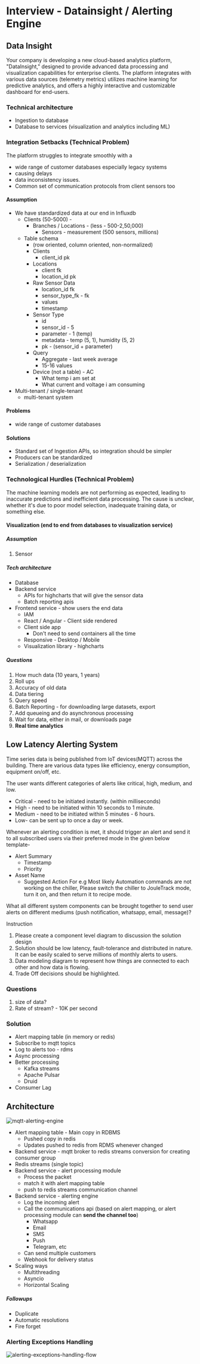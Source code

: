 # Interview - Datainsight / Alerting Engine

## Data Insight

Your company is developing a new cloud-based analytics platform, "DataInsight," designed to provide advanced data processing and visualization capabilities for enterprise clients. The platform integrates with various data sources (telemetry metrics) utilizes machine learning for predictive analytics, and offers a highly interactive and customizable dashboard for end-users.

### Technical architecture

- Ingestion to database
- Database to services (visualization and analytics including ML)

### Integration Setbacks (Technical Problem)

The platform struggles to integrate smoothly with a

- wide range of customer databases especially legacy systems
- causing delays
- data inconsistency issues.
- Common set of communication protocols from client sensors too

#### Assumption

- We have standardized data at our end in Influxdb
  - Clients (50-5000) -
    - Branches / Locations - (less - 500-2,50,000)
      - Sensors - measurement (500 sensors, millions)
  - Table schema
    - (row oriented, column oriented, non-normalized)
    - Clients
      - client_id pk
    - Locations
      - client fk
      - location_id pk
    - Raw Sensor Data
      - location_id fk
      - sensor_type_fk - fk
      - values
      - timestamp
    - Sensor Type
      - id
      - sensor_id - 5
      - parameter - 1 (temp)
      - metadata - temp (5, 1), humidity (5, 2)
      - pk - (sensor_id + parameter)
    - Query
      - Aggregate - last week average
      - 15-16 values
    - Device (not a table) - AC
      - What temp i am set at
      - What current and voltage i am consuming
- Multi-tenant / single-tenant
  - multi-tenant system

#### Problems

- wide range of customer databases

#### Solutions

- Standard set of Ingestion APIs, so integration should be simpler
- Producers can be standardized
- Serialization / deserialization

### Technological Hurdles (Technical Problem)

The machine learning models are not performing as expected, leading to inaccurate predictions and inefficient data processing. The cause is unclear, whether it's due to poor model selection, inadequate training data, or something else.

#### Visualization (end to end from databases to visualization service)

##### Assumption

1. Sensor

##### Tech architecture

- Database
- Backend service
  - APIs for highcharts that will give the sensor data
  - Batch reporting apis
- Frontend service - show users the end data
  - IAM
  - React / Angular - Client side rendered
  - Client side app
    - Don't need to send containers all the time
  - Responsive - Desktop / Mobile
  - Visualization library - highcharts

##### Questions

1. How much data (10 years, 1 years)
 1. Roll ups
2. Accuracy of old data
3. Data tiering
4. Query speed
 1. Batch Reporting - for downloading large datasets, export
  1. Add queueing and do asynchronous processing
  2. Wait for data, either in mail, or downloads page
 2. **Real time analytics**

## Low Latency Alerting System

Time series data is being published from loT devices(MQTT) across the building. There are various data types like efficiency, energy consumption, equipment on/off, etc.

The user wants different categories of alerts like critical, high, medium, and low.

- Critical - need to be initiated instantly. (within milliseconds)
- High - need to be initiated within 10 seconds to 1 minute.
- Medium - need to be initiated within 5 minutes - 6 hours.
- Low- can be sent up to once a day or week.

Whenever an alerting condition is met, it should trigger an alert and send it to all subscribed users via their preferred mode in the given below template-

- Alert Summary
  - Timestamp
  - Priority
- Asset Name
  - Suggested Action For e.g Most likely Automation commands are not working on the chiller, Please switch the chiller to JouleTrack mode, turn it on, and then return it to recipe mode.

What all different system components can be brought together to send user alerts on different mediums (push notification, whatsapp, email, message)?

Instruction

1. Please create a component level diagram to discussion the solution design
2. Solution should be low latency, fault-tolerance and distributed in nature. It can be easily scaled to serve millions of monthly alerts to users.
3. Data modeling diagram to represent how things are connected to each other and how data is flowing.
4. Trade Off decisions should be highlighted.

### Questions

1. size of data?
2. Rate of stream? - 10K per second

### Solution

- Alert mapping table (in memory or redis)
- Subscribe to mqtt topics
- Log to alerts too - rdms
- Async processing
- Better processing
  - Kafka streams
  - Apache Pulsar
  - Druid
- Consumer Lag

## Architecture

![mqtt-alerting-engine](../../media/MQTT%20Alerting%20Engine.drawio.png)

- Alert mapping table - Main copy in RDBMS
  - Pushed copy in redis
  - Updates pushed to redis from RDMS whenever changed
- Backend service - mqtt broker to redis streams conversion for creating consumer group
- Redis streams (single topic)
- Backend service - alert processing module
  - Process the packet
  - match it with alert mapping table
  - push to redis streams communication channel
- Backend service - alerting engine
  - Log the incoming alert
  - Call the communications api (based on alert mapping, or alert processing module can **send the channel too**)
    - Whatsapp
    - Email
    - SMS
    - Push
    - Telegram, etc
  - Can send multiple customers
  - Webhook for delivery status
- Scaling ways
  - Multithreading
  - Asyncio
  - Horizontal Scaling

##### Followups

- Duplicate
- Automatic resolutions
- Fire forget

### Alerting Exceptions Handling

![alerting-exceptions-handling-flow](../../media/Communication%20exception%20flow.png)
